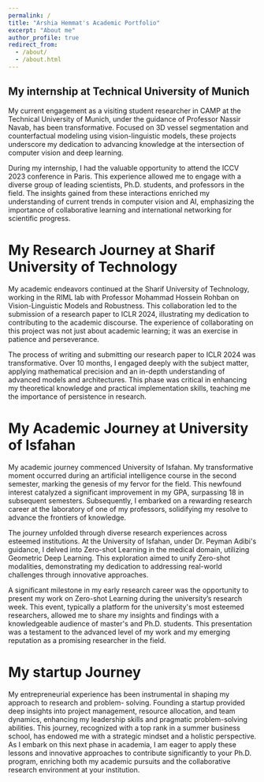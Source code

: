 ```yaml
---
permalink: /
title: "Arshia Hemmat's Academic Portfolio"
excerpt: "About me"
author_profile: true
redirect_from: 
  - /about/
  - /about.html
---
```


My internship at Technical University of Munich
------
My current engagement as a visiting student researcher in CAMP at the Technical University of Munich, under the guidance of Professor Nassir Navab, has been transformative. Focused on 3D vessel segmentation and counterfactual modeling using vision-linguistic models, these projects underscore my dedication to advancing knowledge at the intersection of computer vision and deep learning.

During my internship, I had the valuable opportunity to attend the ICCV 2023 conference in Paris. This experience allowed me to engage with a diverse group of leading scientists, Ph.D. students, and professors in the field. The insights gained from these interactions enriched my understanding of current trends in computer vision and AI, emphasizing the importance of collaborative learning and international networking for scientific progress.


My Research Journey at Sharif University of Technology
======
My academic endeavors continued at the Sharif University of Technology, working in the RIML lab with Professor Mohammad Hossein Rohban on Vision-Linguistic Models and Robustness. This collaboration led to the submission of a research paper to ICLR 2024, illustrating my dedication to contributing to the academic discourse. The experience of collaborating on this project was not just about academic learning; it was an exercise in patience and perseverance.

The process of writing and submitting our research paper to ICLR 2024 was transformative. Over 10 months, I engaged deeply with the subject matter, applying mathematical precision and an in-depth understanding of advanced models and architectures. This phase was critical in enhancing my theoretical knowledge and practical implementation skills, teaching me the importance of persistence in research.


My Academic Journey at University of Isfahan
======
My academic journey commenced University of Isfahan. My transformative moment occurred during an artificial intelligence course in the second semester, marking the genesis of my fervor for the field. This newfound interest catalyzed a significant improvement in my GPA, surpassing 18 in subsequent semesters. Subsequently, I embarked on a rewarding research career at the laboratory of one of my professors, solidifying my resolve to advance the frontiers of knowledge.

The journey unfolded through diverse research experiences across esteemed institutions. At the University of Isfahan, under Dr. Peyman Adibi's guidance, I delved into Zero-shot Learning in the medical domain, utilizing Geometric Deep Learning. This exploration aimed to unify Zero-shot modalities, demonstrating my dedication to addressing real-world challenges through innovative approaches.

A significant milestone in my early research career was the opportunity to present my work on Zero-shot Learning during the university’s research week. This event, typically a platform for the university's most esteemed researchers, allowed me to share my insights and findings with a knowledgeable audience of master's and Ph.D. students. This presentation was a testament to the advanced level of my work and my emerging reputation as a promising researcher in the field.


My startup Journey
======
My entrepreneurial experience has been instrumental in shaping my approach to research and problem- solving. Founding a startup provided deep insights into project management, resource allocation, and team dynamics, enhancing my leadership skills and pragmatic problem-solving abilities. This journey, recognized with a top rank in a summer business school, has endowed me with a strategic mindset and a holistic perspective. As I embark on this next phase in academia, I am eager to apply these lessons and innovative approaches to contribute significantly to your Ph.D. program, enriching both my academic pursuits and the collaborative research environment at your institution.


